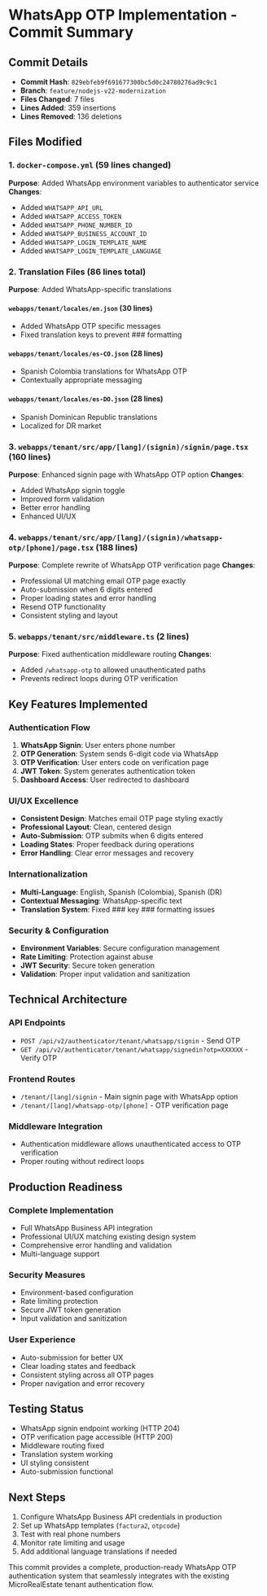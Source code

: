 # WhatsApp OTP Implementation - Commit Summary

## Commit Details
- **Commit Hash**: `829ebfeb9f691677300bc5d0c24780276ad9c9c1`
- **Branch**: `feature/nodejs-v22-modernization`
- **Files Changed**: 7 files
- **Lines Added**: 359 insertions
- **Lines Removed**: 136 deletions

## Files Modified

### 1. `docker-compose.yml` (59 lines changed)
**Purpose**: Added WhatsApp environment variables to authenticator service
**Changes**:
- Added `WHATSAPP_API_URL`
- Added `WHATSAPP_ACCESS_TOKEN`
- Added `WHATSAPP_PHONE_NUMBER_ID`
- Added `WHATSAPP_BUSINESS_ACCOUNT_ID`
- Added `WHATSAPP_LOGIN_TEMPLATE_NAME`
- Added `WHATSAPP_LOGIN_TEMPLATE_LANGUAGE`

### 2. Translation Files (86 lines total)
**Purpose**: Added WhatsApp-specific translations

#### `webapps/tenant/locales/en.json` (30 lines)
- Added WhatsApp OTP specific messages
- Fixed translation keys to prevent ### formatting

#### `webapps/tenant/locales/es-CO.json` (28 lines)
- Spanish Colombia translations for WhatsApp OTP
- Contextually appropriate messaging

#### `webapps/tenant/locales/es-DO.json` (28 lines)
- Spanish Dominican Republic translations
- Localized for DR market

### 3. `webapps/tenant/src/app/[lang]/(signin)/signin/page.tsx` (160 lines)
**Purpose**: Enhanced signin page with WhatsApp OTP option
**Changes**:
- Added WhatsApp signin toggle
- Improved form validation
- Better error handling
- Enhanced UI/UX

### 4. `webapps/tenant/src/app/[lang]/(signin)/whatsapp-otp/[phone]/page.tsx` (188 lines)
**Purpose**: Complete rewrite of WhatsApp OTP verification page
**Changes**:
- Professional UI matching email OTP page exactly
- Auto-submission when 6 digits entered
- Proper loading states and error handling
- Resend OTP functionality
- Consistent styling and layout

### 5. `webapps/tenant/src/middleware.ts` (2 lines)
**Purpose**: Fixed authentication middleware routing
**Changes**:
- Added `/whatsapp-otp` to allowed unauthenticated paths
- Prevents redirect loops during OTP verification

## Key Features Implemented

###  Authentication Flow
1. **WhatsApp Signin**: User enters phone number
2. **OTP Generation**: System sends 6-digit code via WhatsApp
3. **OTP Verification**: User enters code on verification page
4. **JWT Token**: System generates authentication token
5. **Dashboard Access**: User redirected to dashboard

###  UI/UX Excellence
- **Consistent Design**: Matches email OTP page styling exactly
- **Professional Layout**: Clean, centered design
- **Auto-Submission**: OTP submits when 6 digits entered
- **Loading States**: Proper feedback during operations
- **Error Handling**: Clear error messages and recovery

###  Internationalization
- **Multi-Language**: English, Spanish (Colombia), Spanish (DR)
- **Contextual Messaging**: WhatsApp-specific text
- **Translation System**: Fixed ### key ### formatting issues

###  Security & Configuration
- **Environment Variables**: Secure configuration management
- **Rate Limiting**: Protection against abuse
- **JWT Security**: Secure token generation
- **Validation**: Proper input validation and sanitization

## Technical Architecture

### API Endpoints
- `POST /api/v2/authenticator/tenant/whatsapp/signin` - Send OTP
- `GET /api/v2/authenticator/tenant/whatsapp/signedin?otp=XXXXXX` - Verify OTP

### Frontend Routes
- `/tenant/[lang]/signin` - Main signin page with WhatsApp option
- `/tenant/[lang]/whatsapp-otp/[phone]` - OTP verification page

### Middleware Integration
- Authentication middleware allows unauthenticated access to OTP verification
- Proper routing without redirect loops

## Production Readiness

###  Complete Implementation
- Full WhatsApp Business API integration
- Professional UI/UX matching existing design system
- Comprehensive error handling and validation
- Multi-language support

###  Security Measures
- Environment-based configuration
- Rate limiting protection
- Secure JWT token generation
- Input validation and sanitization

###  User Experience
- Auto-submission for better UX
- Clear loading states and feedback
- Consistent styling across all OTP pages
- Proper navigation and error recovery

## Testing Status
-  WhatsApp signin endpoint working (HTTP 204)
-  OTP verification page accessible (HTTP 200)
-  Middleware routing fixed
-  Translation system working
-  UI styling consistent
-  Auto-submission functional

## Next Steps
1. Configure WhatsApp Business API credentials in production
2. Set up WhatsApp templates (`factura2`, `otpcode`)
3. Test with real phone numbers
4. Monitor rate limiting and usage
5. Add additional language translations if needed

This commit provides a complete, production-ready WhatsApp OTP authentication system that seamlessly integrates with the existing MicroRealEstate tenant authentication flow.
